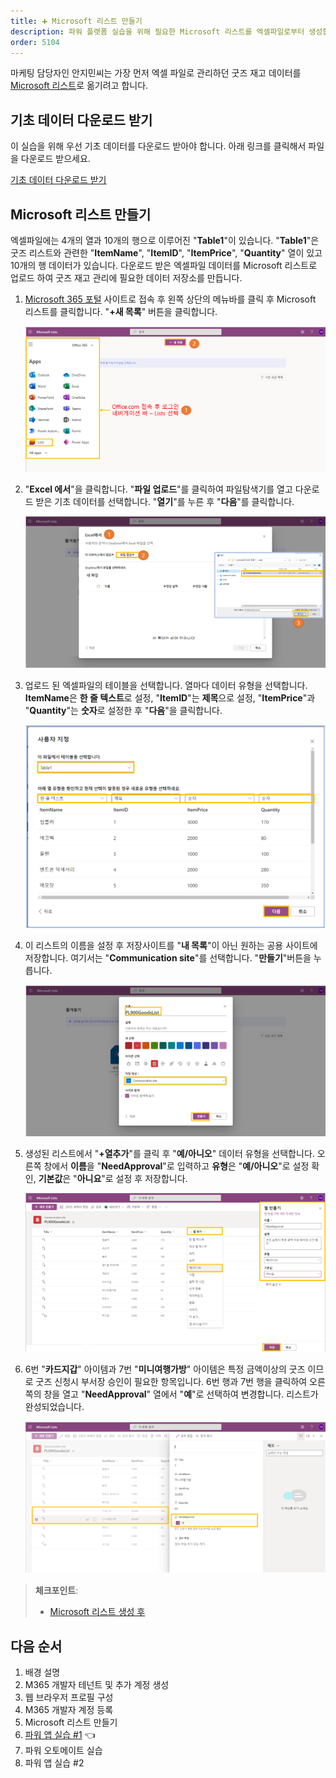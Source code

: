```yaml
---
title: ➕ Microsoft 리스트 만들기
description: 파워 플랫폼 실습을 위해 필요한 Microsoft 리스트를 엑셀파일로부터 생성합니다.
order: 5104
---
```


마케팅 담당자인 안지민씨는 가장 먼저 엑셀 파일로 관리하던 굿즈 재고 데이터를 [Microsoft 리스트][m365 lists]로 옮기려고 합니다.


## 기초 데이터 다운로드 받기 ##

이 실습을 위해 우선 기초 데이터를 다운로드 받아야 합니다. 아래 링크를 클릭해서 파일을 다운로드 받으세요.

[기초 데이터 다운로드 받기][excel download]


## Microsoft 리스트 만들기 ##

엑셀파일에는 4개의 열과 10개의 행으로 이루어진 "**Table1**"이 있습니다. "**Table1**"은 굿즈 리스트와 관련한 "**ItemName**", "**ItemID**", "**ItemPrice**", "**Quantity**" 열이 있고 10개의 행 데이터가 있습니다. 다운로드 받은 엑셀파일 데이터를 Microsoft 리스트로 업로드 하여 굿즈 재고 관리에 필요한 데이터 저장소를 만듭니다.

1. [Microsoft 365 포털][m365 portal] 사이트로 접속 후 왼쪽 상단의 메뉴바를 클릭 후 Microsoft 리스트를 클릭합니다. "**+새 목록**" 버튼을 클릭합니다.

    ![Microsoft 리스트 로그인][image-01]

2. "**Excel 에서**"을 클릭합니다. "**파일 업로드**"를 클릭하여 파일탐색기를 열고 다운로드 받은 기초 데이터를 선택합니다. "**열기**"를 누른 후 "**다음**"를 클릭합니다.

    ![기초 데이터 업로드][image-02]

3. 업로드 된 엑셀파일의 테이블을 선택합니다. 열마다 데이터 유형을 선택합니다. **ItemName**은 **한 줄 텍스트**로 설정, "**ItemID**"는 **제목**으로 설정, "**ItemPrice**"과 "**Quantity**"는 **숫자**로 설정한 후 "**다음**"을 클릭합니다.

    ![데이터 유형설정][image-03]

4. 이 리스트의 이름을 설정 후 저장사이트를 "**내 목록**"이 아닌 원하는 공용 사이트에 저장합니다. 여기서는 "**Communication site**"를 선택합니다. "**만들기**"버튼을 누릅니다.

    ![Microsoft 리스트 생성, 저장][image-04]

5. 생성된 리스트에서 "**+열추가**"를 클릭 후 "**예/아니오**" 데이터 유형을 선택합니다. 오른쪽 창에서 **이름**을 "**NeedApproval**"로 입력하고 **유형**은 "**예/아니오**"로 설정 확인, **기본값**은 "**아니요**"로 설정 후 저장합니다.

    ![리스트 열추가][image-05]

6. 6번 "**카드지갑**" 아이템과 7번 "**미니여행가방**" 아이템은 특정 금액이상의 굿즈 이므로 굿즈 신청시 부서장 승인이 필요한 항목입니다. 6번 행과 7번 행을 클릭하여 오른쪽의 창을 열고 "**NeedApproval**" 열에서 "**예**"로 선택하여 변경합니다. 리스트가 완성되었습니다.

    ![리스트 NeedApproval항목 설정][image-06]

> **체크포인트**:
> 
> * [Microsoft 리스트 생성 후](https://aka.ms/fdk/workshop/checkin/09)


## 다음 순서 ##

1. 배경 설명
2. M365 개발자 테넌트 및 추가 계정 생성
3. 웹 브라우저 프로필 구성
4. M365 개발자 계정 등록
5. Microsoft 리스트 만들기
6. [파워 앱 실습 #1][handson pas 1] 👈
7. 파워 오토메이트 실습
8. 파워 앱 실습 #2


[image-01]: ../../images/workshops/m365-list-01.png
[image-02]: ../../images/workshops/m365-list-02.png
[image-03]: ../../images/workshops/m365-list-03.png
[image-04]: ../../images/workshops/m365-list-04.png
[image-05]: ../../images/workshops/m365-list-05.png
[image-06]: ../../images/workshops/m365-list-06.png


[m365 portal]: https://office.com?WT.mc_id=power-34890-juyoo
[m365 lists]: https://www.microsoft.com/ko-kr/microsoft-365/microsoft-lists?WT.mc_id=power-34890-juyoo

[excel download]: https://github.com/fusiondevkr/blog/raw/main/content/artifacts/workshops/PL900GoodsList.xlsx

[handson background]: ../background
[handson m365 create]: ../m365-account-setup
[handson browser profile]: ../web-browser-setup
[handson m365 rego]: ../m365-account-registration
[handson m365 list]: ../m365-list
[handson pas 1]: ../power-apps-1
[handson pau]: ../power-automate
[handson pas 2]: ../power-apps-2
